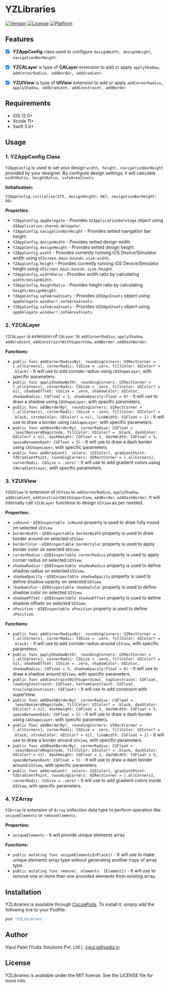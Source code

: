 # YZLibraries

[![Version](https://img.shields.io/cocoapods/v/YZLibraries.svg?style=flat)](https://cocoapods.org/pods/YZLibraries)
[![License](https://img.shields.io/cocoapods/l/YZLibraries.svg?style=flat)](https://cocoapods.org/pods/YZLibraries)
[![Platform](https://img.shields.io/cocoapods/p/YZLibraries.svg?style=flat)](https://cocoapods.org/pods/YZLibraries)


## Features

- [x] **YZAppConfig** class used to configure `designWidth, designHeight, navigationBarHeight`. 
- [x] **YZCALayer** is type of **CALayer** extension to add or apply `applyShadow, addCornerRadius, addBorder, addGradient`.
- [x] **YZUIView** is type of **UIView** extension to add or apply `addCornerRadius, applyShadow, addGradient, addConstraint, addBorder`


## Requirements

- iOS 12.0+
- Xcode 11+
- Swift 5.0+


## Usage

### 1. YZAppConfig Class

`YZAppConfig` is used to set your design `width, height, navigationBarHeight` provided by your designer. By configure design settings, it will calculate `widthRatio, heightRatio, safeAreaInsets`

**Initialisation:**
```
YZAppConfig.initialise(375, designHeight: 667, navigationBarHeight: 88)
```
**Properties:**
*  `YZAppConfig.appDelegate` - Provides `UIApplicationDeletage` object using `UIApplication.shared.delegate!`.
*  `YZAppConfig.navigationBarHeight` - Provides setted navigation bar height.
*  `YZAppConfig.designWidth` - Provides setted design width.
*  `YZAppConfig.designHeight` - Provides setted design height.
*  `YZAppConfig.width` - Provides currently running iOS Device/Simulator  width using `UIScreen.main.bounds.size.width`.
*  `YZAppConfig.height` - Provides currently running iOS Device/Simulator  height using `UIScreen.main.bounds.size.height`.
*  `YZAppConfig.widthRatio` - Provides width ratio by calculating  `width/designWidth`.
*  `YZAppConfig.heightRatio` - Provides height ratio by calculating  `height/designHeight`.
*  `YZAppConfig.safeAreaInsets` - Provides `UIEdgeInsets` object using  `appDelegate.window!!.safeAreaInsets`.
*  `YZAppConfig.safeAreaInsets` - Provides `UIEdgeInsets` object using  `appDelegate.window!!.safeAreaInsets`.

### 2. YZCALayer
`YZCALayer` is extension of `CALayer` to `addCornerRadius`, `applyShadow`, `addGradient`, `addConstraintWithSuperView`, `addBorder`, `addDashBorder`. 

**Functions:**
* `public func addCornerRadiusBy(_ roundingCorners: UIRectCorner = [.allCorners], cornerRadii: CGSize = .zero, fillColor: UIColor? = .black)` - It will use to add cornder radius using `CAShapeLayer`, with specific parameters.
* `public func applyShadowWith(_ roundingCorners: UIRectCorner = [.allCorners], cornerRadii: CGSize = .zero, fillColor: UIColor? = nil, shadowOffset: CGSize = .zero, shadowColor: UIColor, shadowRadius: CGFloat = 3, shadowOpacity:Float = 0)` - It will use to draw a shadow using `CAShapeLayer`, with specific parameters.
* `public func addBorderBy(_ roundingCorners: UIRectCorner = [.allCorners], cornerRadii: CGSize = .zero, fillColor: UIColor? = .black, strokeColor: UIColor? = nil, lineWidth: CGFloat = 1)` - It will use to draw a border using `CAShapeLayer`, with specific parameters.
* `public func addDashBorderBy(_ cornerRadius: CGFloat = .leastNonzeroMagnitude, fillColor: UIColor? = .black, dashColor: UIColor? = nil, dashHeight: CGFloat = 1, dashWidth: CGFloat = 5, spaceBetweenDash: CGFloat = 5)` - It will use to draw a dash border using `CAShapeLayer`, with specific parameters.
* `public func addGradient(_ colors: [UIColor], gradientPoint: YZGradientPoint, roundingCorners: UIRectCorner = [.allCorners], cornerRadii: CGSize = .zero)` - It will use to add gradient colors using `CAGradientLayer`, with specific parameters.

### 3. YZUIView
`YZUIView` is extension of `UIView` to `addCornerRadius`, `applyShadow`, `addGradient`, `addConstraintWithSuperView`, `addBorder`, `addDashBorder`. It will internally call `YZCALayer` functions to design `UIView` as per needed.

**Properties:**
*  `isRound` - `@IBInspectable isRound` property is used to draw fully round on selected `UIView`.
*  `borderWidth` - `@IBInspectable borderWidth` property is used to draw border around on selected `UIView`.
*  `borderColor` - `@IBInspectable borderColor` property is used to apply border color on selected `UIView`.
*  `cornerRadius` - `@IBInspectable cornerRadius` property is used to apply corner radius on selected `UIView`.
*  `shadowRadius` - `@IBInspectable shadowRadius` property is used to define shadow radius on selected `UIView`.
*  `shadowOpacity` - `@IBInspectable shadowOpacity` property is used to define shadow opacity on selected `UIView`.
*  `shadowColor` - `@IBInspectable shadowColor` property is used to define shadow color on selected `UIView`.
*  `shadowOffset` - `@IBInspectable shadowOffset` property is used to define shadow offsets on selected `UIView`.
*  `zPosition` - `@IBInspectable zPosition` property is used to define `zPosition`.

**Functions:**
* `public func addCornerRadiusBy(_ roundingCorners: UIRectCorner = [.allCorners], cornerRadii: CGSize = .zero, fillColor: UIColor? = .black)` - It will use to add cornder radius around `UIView`, with specific parameters.
* `public func applyShadowWith(_ roundingCorners: UIRectCorner = [.allCorners], cornerRadii: CGSize = .zero, fillColor: UIColor? = nil, shadowOffset: CGSize = .zero, shadowColor: UIColor, shadowRadius: CGFloat = 3, shadowOpacity:Float = 0)` - It will use to draw a shadow around `UIView`, with specific parameters.
* `public func addConstraintWithSuperView(_ topConstraint: CGFloat, leadingConstraint: CGFloat, bottomConstraint: CGFloat, trailingConstraint: CGFloat)` - It will use to add constraint with superView.
* `public func addDashBorderBy(_ cornerRadius: CGFloat = .leastNonzeroMagnitude, fillColor: UIColor? = .black, dashColor: UIColor? = nil, dashHeight: CGFloat = 1, dashWidth: CGFloat = 5, spaceBetweenDash: CGFloat = 5)` - It will use to draw a dash border using `CAShapeLayer`, with specific parameters.
* `public func addBorderBy(_ roundingCorners: UIRectCorner = [.allCorners], cornerRadii: CGSize = .zero, fillColor: UIColor? = .black, strokeColor: UIColor? = nil, lineWidth: CGFloat = 1)` - It will use to draw a border around `UIView`, with specific parameters.
* `public func addDashBorderBy(_ cornerRadius: CGFloat = .leastNonzeroMagnitude, fillColor: UIColor? = .black, dashColor: UIColor? = nil, dashHeight: CGFloat = 1, dashWidth: CGFloat = 5, spaceBetweenDash: CGFloat = 5)` - It will use to draw a dash border around `UIView`, with specific parameters.
* `public func addGradient(_ colors: [UIColor], gradientPoint: YZGradientPoint, roundingCorners: UIRectCorner = [.allCorners], cornerRadii: CGSize = .zero)` - It will use to add gradient colors inside `UIView`, with specific parameters.


### 4. YZArray
`YZArray` is extension of `Array` collection data type to perform operation like `uniqueElements` or  `removeElements`. 

**Properties:**
*  `uniqueElements` - It will provide unique elements array.

**Functions:**
* `public mutating func uniqueElementsInPlace()` - It will use to make unique elements array type without generating another copy of array type.
* `public mutating func remove(_ elements: [Element])` - It will use to remove one or more than one provided elements from existing array.


## Installation

YZLibraries is available through [CocoaPods](https://cocoapods.org). To install
it, simply add the following line to your Podfile:

```ruby
pod 'YZLibraries'
```


## Author

Vipul Patel (Yudiz Solutions Pvt. Ltd.), vipul.p@yudiz.in


## License

YZLibraries is available under the MIT license. See the LICENSE file for more info.
